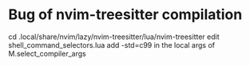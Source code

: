 # Bug of nvim-treesitter compilation
cd .local/share/nvim/lazy/nvim-treesitter/lua/nvim-treesitter
edit shell_command_selectors.lua
add -std=c99 in the local args of M.select_compiler_args
